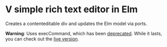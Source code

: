 # V simple rich text editor in Elm

Creates a contenteditable div and updates the Elm model via ports.

**Warning**: Uses execCommand, which has been [deprecated](https://developer.mozilla.org/en-US/docs/Web/API/Document/execCommand). While it lasts, you can check out the [live version](https://dkodaj.github.io/simplerte).